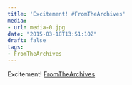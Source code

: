 ```yaml
---
title: 'Excitement! #FromTheArchives'
media:
- url: media-0.jpg
date: "2015-03-18T13:51:10Z"
draft: false
tags:
- FromTheArchives
---
```

Excitement\! [FromTheArchives](/tags/fromthearchives)
